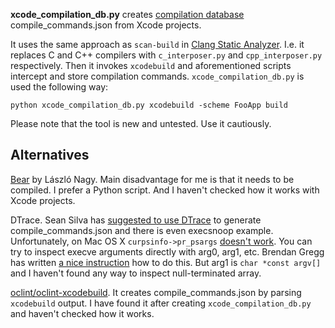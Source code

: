 **xcode_compilation_db.py** creates [compilation database](http://clang.llvm.org/docs/JSONCompilationDatabase.html) compile_commands.json from Xcode projects.

It uses the same approach as `scan-build` in [Clang Static Analyzer](http://clang-analyzer.llvm.org/).  I.e. it replaces C and C++ compilers with `c_interposer.py` and `cpp_interposer.py` respectively.  Then it invokes `xcodebuild` and aforementioned scripts intercept and store compilation commands.  `xcode_compilation_db.py` is used the following way:

`python xcode_compilation_db.py xcodebuild -scheme FooApp build`

Please note that the tool is new and untested.  Use it cautiously.

## Alternatives

[Bear](https://github.com/rizsotto/Bear) by László Nagy.  Main disadvantage for me is that it needs to be compiled.  I prefer a Python script.  And I haven't checked how it works with Xcode projects.

DTrace.  Sean Silva has [suggested to use DTrace](http://clang-developers.42468.n3.nabble.com/tooling-helper-td4028330.html) to generate compile_commands.json and there is even execsnoop example.  Unfortunately, on Mac OS X `curpsinfo->pr_psargs` [doesn't work](https://discussions.apple.com/thread/1980539).  You can try to inspect execve arguments directly with arg0, arg1, etc.  Brendan Gregg has written [a nice instruction](http://dtrace.org/blogs/brendan/2011/02/11/dtrace-pid-provider-arguments/) how to do this.  But arg1 is `char *const argv[]` and I haven't found any way to inspect null-terminated array.

[oclint/oclint-xcodebuild](https://github.com/oclint/oclint-xcodebuild).  It creates compile_commands.json by parsing `xcodebuild` output.  I have found it after creating `xcode_compilation_db.py` and haven't checked how it works.
